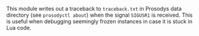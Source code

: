 This module writes out a traceback to `traceback.txt` in Prosodys data
directory (see `prosodyctl about`) when the signal `SIGUSR1` is
received. This is useful when debugging seemingly frozen instances in
case it is stuck in Lua code.
